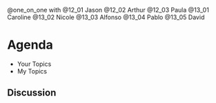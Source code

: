 @one_on_one  with 
@12_01 Jason
@12_02 Arthur
@12_03 Paula
@13_01 Caroline 
@13_02 Nicole
@13_03 Alfonso
@13_04 Pablo
@13_05 David

# Agenda
- Your Topics
- My Topics

## Discussion


